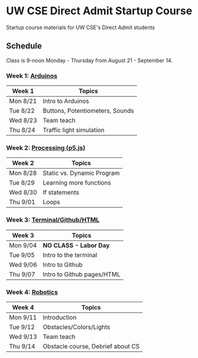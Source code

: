 # UW CSE Direct Admit Startup Course
Startup course materials for UW CSE's Direct Admit students

## Schedule
Class is 9-noon Monday - Thursday from August 21 - September 14.

### Week 1: [Arduinos](topics/arduino/)

| Week 1   | Topics
|--------- |----------------
| Mon 8/21 | Intro to Arduinos
| Tue 8/22 | Buttons, Potentiometers, Sounds
| Wed 8/23 | Team teach
| Thu 8/24 | Traffic light simulation

### Week 2: [Processing (p5.js)](topics/processing/)

| Week 2   | Topics
|--------- |----------------
| Mon 8/28 | Static vs. Dynamic Program
| Tue 8/29 | Learning more functions
| Wed 8/30 | If statements
| Thu 9/01 | Loops

<!--
Assignment Ideas:
1. Susan's Robot
2. Design a Home
3. Interactive Monster
4. Pong
-->

### Week 3: [Terminal/Github/HTML](topics/html/)

| Week 3   | Topics
|--------- |----------------
| Mon 9/04 | **NO CLASS - Labor Day**
| Tue 9/05 | Intro to the terminal
| Wed 9/06 | Intro to Github
| Thu 9/07 | Intro to Github pages/HTML

### Week 4: [Robotics](topics/edison/)

| Week 4   | Topics
|--------- |----------------
| Mon 9/11 | Introduction
| Tue 9/12 | Obstacles/Colors/Lights
| Wed 9/13 | Team teach
| Thu 9/14 | Obstacle course, Debrief about CS
